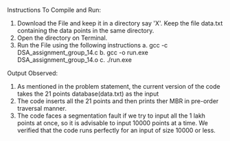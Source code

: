 Instructions To Compile and Run:
1. Download the File and keep it in a directory say 'X'. Keep the file data.txt containing the data points in the same directory.
2. Open the directory on Terminal.
3. Run the File using the following instructions
    a. gcc -c DSA_assignment_group_14.c
    b. gcc -o run.exe DSA_assignment_group_14.o
    c. ./run.exe

Output Observed:
1. As mentioned in the problem statement, the current version of the code takes the 21 points database(data.txt) as the input
2. The code inserts all the 21 points and then prints ther MBR in pre-order traversal manner.
3. The code faces a segmentation fault if we try to input all the 1 lakh points at once, so it is advisable to input 10000 points at a time. We verified that the code runs perfectly for an input of size 10000 or less.
